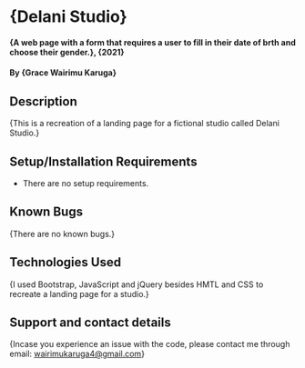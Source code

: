 # {Delani Studio}

#### {A web page with a form that requires a user to fill in their date of brth and choose their gender.}, {2021}

#### By **{Grace Wairimu Karuga}**

## Description

{This is a recreation of a landing page for a fictional studio called Delani Studio.}

## Setup/Installation Requirements

- There are no setup requirements.

## Known Bugs

{There are no known bugs.}

## Technologies Used

{I used Bootstrap, JavaScript and jQuery besides HMTL and CSS to recreate a landing page for a studio.}

## Support and contact details

{Incase you experience an issue with the code, please contact me through email: wairimukaruga4@gmail.com}
